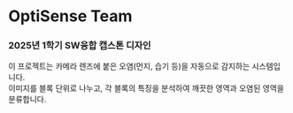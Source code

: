 # OptiSense Team


### 2025년 1학기 SW융합 캡스톤 디자인

이 프로젝트는 카메라 렌즈에 붙은 오염(먼지, 습기 등)을 자동으로 감지하는 시스템입니다.  
이미지를 블록 단위로 나누고, 각 블록의 특징을 분석하여 깨끗한 영역과 오염된 영역을 분류합니다.
